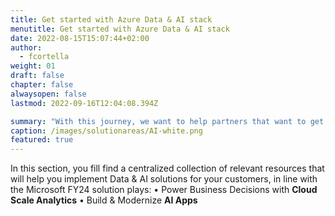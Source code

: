 ```yaml
---
title: Get started with Azure Data & AI stack
menutitle: Get started with Azure Data & AI stack
date: 2022-08-15T15:07:44+02:00
author: 
  - fcortella
weight: 01
draft: false
chapter: false
alwaysopen: false
lastmod: 2022-09-16T12:04:08.394Z

summary: "With this journey, we want to help partners that want to get started in the context of Azure Data & AI"
caption: /images/solutionareas/AI-white.png
featured: true
---
```


In this section, you fill find a centralized collection of relevant resources that will help you implement Data & AI solutions for your customers, in line with the Microsoft FY24 solution plays:
•	Power Business Decisions with **Cloud Scale Analytics**
•	Build & Modernize **AI Apps**

